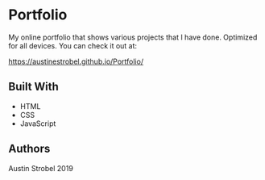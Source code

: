 # Portfolio
My online portfolio that shows various projects that I have done. Optimized for all devices. You can check it out at:

https://austinestrobel.github.io/Portfolio/


## Built With
* HTML
* CSS
* JavaScript


## Authors
Austin Strobel 2019


